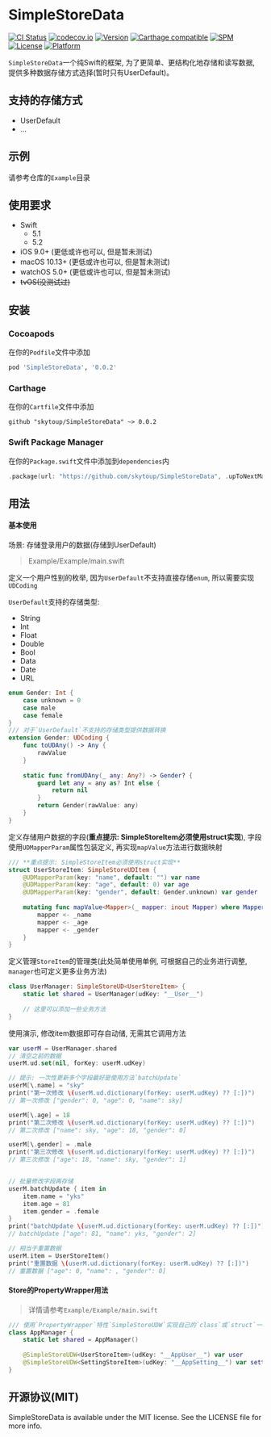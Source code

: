 # SimpleStoreData

[![CI Status](https://img.shields.io/travis/l/SimpleStoreData.svg?style=flat)](https://travis-ci.org/skytoup/SimpleStoreData)
[![codecov.io](https://codecov.io/github/skytoup/SimpleStoreData/coverage.svg?branch=master)](https://codecov.io/github/skytoup/SimpleStoreData?branch=master)
[![Version](https://img.shields.io/cocoapods/v/SimpleStoreData.svg?style=flat)](https://cocoapods.org/pods/SimpleStoreData)
[![Carthage compatible](https://img.shields.io/badge/Carthage-compatible-4BC51D.svg?style=flat)](https://github.com/Carthage/Carthage)
[![SPM](https://img.shields.io/badge/SPM-supported-DE5C43.svg?style=flat)](https://swift.org/package-manager/)
[![License](https://img.shields.io/cocoapods/l/SimpleStoreData.svg?style=flat)](https://cocoapods.org/pods/SimpleStoreData)
[![Platform](https://img.shields.io/cocoapods/p/SimpleStoreData.svg?style=flat)](https://cocoapods.org/pods/SimpleStoreData)

`SimpleStoreData`一个纯Swift的框架, 为了更简单、更结构化地存储和读写数据, 提供多种数据存储方式选择(暂时只有UserDefault)。

## 支持的存储方式
- UserDefault
- ...

## 示例

请参考仓库的`Example`目录

## 使用要求
- Swift
	- 5.1
	- 5.2
- iOS 9.0+ (更低或许也可以, 但是暂未测试)
- macOS 10.13+ (更低或许也可以, 但是暂未测试)
- watchOS 5.0+ (更低或许也可以, 但是暂未测试)
- ~~tvOS(没测试过)~~

## 安装

### Cocoapods
在你的`Podfile`文件中添加

```ruby
pod 'SimpleStoreData', '0.0.2'
```

### Carthage
在你的`Cartfile`文件中添加

```
github "skytoup/SimpleStoreData" ~> 0.0.2
```

### Swift Package Manager
在你的`Package.swift`文件中添加到`dependencies`内

```swift
.package(url: "https://github.com/skytoup/SimpleStoreData", .upToNextMajor(from: "0.0.2"))
```


## 用法

#### 基本使用
场景: 存储登录用户的数据(存储到UserDefault)
> Example/Example/main.swift

定义一个用户性别的枚举, 因为`UserDefault`不支持直接存储`enum`, 所以需要实现`UDCoding`

`UserDefault`支持的存储类型:

 - String
 - Int
 - Float
 - Double
 - Bool
 - Data
 - Date
 - URL

```Swift
enum Gender: Int {
    case unknown = 0
    case male
    case female
}
/// 对于`UserDefault`不支持的存储类型提供数据转换
extension Gender: UDCoding {
    func toUDAny() -> Any {
        rawValue
    }
    
    static func fromUDAny(_ any: Any?) -> Gender? {
        guard let any = any as? Int else {
            return nil
        }
        return Gender(rawValue: any)
    }
}
```

定义存储用户数据的字段(**重点提示: SimpleStoreItem必须使用struct实现**), 字段使用`UDMapperParam`属性包装定义, 再实现`mapValue`方法进行数据映射

```Swift
/// **重点提示: SimpleStoreItem必须使用struct实现**
struct UserStoreItem: SimpleStoreUDItem {
    @UDMapperParam(key: "name", default: "") var name
    @UDMapperParam(key: "age", default: 0) var age
    @UDMapperParam(key: "gender", default: Gender.unknown) var gender
    
    mutating func mapValue<Mapper>(_ mapper: inout Mapper) where Mapper : DictMapper, UserStoreItem.Key == Mapper.Key, UserStoreItem.Value == Mapper.Value {
        mapper <- _name
        mapper <- _age
        mapper <- _gender
    }
}
```

定义管理`StoreItem`的管理类(此处简单使用单例, 可根据自己的业务进行调整, `manager`也可定义更多业务方法)

```Swift
class UserManager: SimpleStoreUD<UserStoreItem> {
    static let shared = UserManager(udKey: "__User__")
    
    // 这里可以添加一些业务方法
}
```

使用演示, 修改item数据即可存自动储, 无需其它调用方法

```Swift
var userM = UserManager.shared
// 清空之前的数据
userM.ud.set(nil, forKey: userM.udKey)

// 提示: 一次性更新多个字段最好是使用方法`batchUpdate`
userM[\.name] = "sky"
print("第一次修改 \(userM.ud.dictionary(forKey: userM.udKey) ?? [:])")
// 第一次修改 ["gender": 0, "age": 0, "name": sky]

userM[\.age] = 18
print("第二次修改 \(userM.ud.dictionary(forKey: userM.udKey) ?? [:])")
// 第二次修改 ["name": sky, "age": 18, "gender": 0]

userM[\.gender] = .male
print("第三次修改 \(userM.ud.dictionary(forKey: userM.udKey) ?? [:])")
// 第三次修改 ["age": 18, "name": sky, "gender": 1]


// 批量修改字段再存储
userM.batchUpdate { item in
    item.name = "yks"
    item.age = 81
    item.gender = .female
}
print("batchUpdate \(userM.ud.dictionary(forKey: userM.udKey) ?? [:])")
// batchUpdate ["age": 81, "name": yks, "gender": 2]

// 相当于重置数据
userM.item = UserStoreItem()
print("重置数据 \(userM.ud.dictionary(forKey: userM.udKey) ?? [:])")
// 重置数据 ["age": 0, "name": , "gender": 0]
```

#### Store的PropertyWrapper用法
> 详情请参考`Example/Example/main.swift`

```Swift
/// 使用`PropertyWrapper`特性`SimpleStoreUDW`实现自己的`class`或`struct`一次性包含多个`StoreItem`
class AppManager {
    static let shared = AppManager()
    
    @SimpleStoreUDW<UserStoreItem>(udKey: "__AppUser__") var user
    @SimpleStoreUDW<SettingStoreItem>(udKey: "__AppSetting__") var setting
}
```

## 开源协议(MIT)

SimpleStoreData is available under the MIT license. See the LICENSE file for more info.
